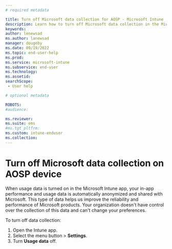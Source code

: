 ```yaml
---
# required metadata

title: Turn off Microsoft data collection for AOSP - Microsoft Intune | Microsoft Docs
description: Learn how to turn off Microsoft data collection in the Microsoft Intune app for AOSP.
keywords:
author: lenewsad
ms.author: lanewsad
manager: dougeby
ms.date: 09/19/2022
ms.topic: end-user-help
ms.prod:
ms.service: microsoft-intune
ms.subservice: end-user
ms.technology:
ms.assetid: 
searchScope:
 - User help

# optional metadata

ROBOTS:  
#audience:

ms.reviewer: 
ms.suite: ems
#ms.tgt_pltfrm:
ms.custom: intune-enduser
ms.collection: 
---
```


# Turn off Microsoft data collection on AOSP device  

When usage data is turned on in the Microsoft Intune app, your in-app performance and usage data is automatically anonymized and shared with Microsoft. This type of data helps us improve the reliability and performance of Microsoft products. Your organization doesn't have control over the collection of this data and can't change your preferences.  

To turn off data collection:    

1. Open the Intune app.  
2. Select the menu button > **Settings**.
3. Turn **Usage data** off.  
